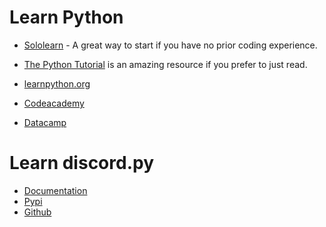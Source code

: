 # Learn Python

- [Sololearn](https://www.sololearn.com/) - A great way to start if you have no prior coding experience.

- [The Python Tutorial](https://docs.python.org/3/tutorial/index.html) is an amazing resource if you prefer to just read.

- [learnpython.org](https://www.learnpython.org/)

- [Codeacademy](https://www.codecademy.com/)

- [Datacamp](https://www.datacamp.com/)



# Learn discord.<span></span>py

- [Documentation](https://discordpy.readthedocs.io/en/latest/)
- [Pypi](https://pypi.org/project/discord.py/)
- [Github](https://github.com/Rapptz/discord.py)